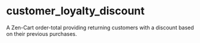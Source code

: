# customer_loyalty_discount
A Zen-Cart order-total providing returning customers with a discount based on their previous purchases.
